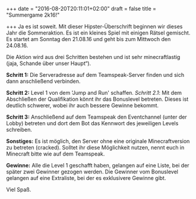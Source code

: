 +++
date = "2016-08-20T20:11:01+02:00"
draft = false
title = "Summergame 2k16!"

+++
Ja es ist soweit. Mit dieser Hipster-Überschrift beginnen wir dieses Jahr die Sommeraktion. Es ist ein kleines Spiel mit einigen Rätsel gemischt. Es startet am Sonntag den 21.08.16 und geht bis zum Mittwoch den 24.08.16.

Die Aktion wird aus drei Schritten bestehen und ist sehr minecraftlastig (jaja, Schande über unser Haupt“).

**Schritt 1:**
Die Serveradresse auf dem Teamspeak-Server finden und sich dann anschließend verbinden.

**Schritt 2:**
Level 1 von dem 'Jump and Run' schaffen. 
*Schritt 2.1*: Mit dem Abschließen der Qualifikation könnt ihr das Bonuslevel betreten. Dieses ist deutlich schwerer, wobei ihr auch bessere Gewinne bekommt. 

**Schritt 3:**
Anschließend auf dem Teamspeak den Eventchannel (unter der Lobby) betreten und dort dem Bot das Kennwort des jeweiligen Levels schreiben. 

**Sonstiges:** Es ist möglich, den Server ohne eine originale Minecraftversion zu betreten (cracked). Solltet ihr diese Möglichkeit nutzen, nennt euch in Minecraft bitte wie auf dem Teamspeak. 

**Gewinne:** Alle die Level 1 geschafft haben, gelangen auf eine Liste, bei der später zwei Gewinner gezogen werden. 
Die Gewinner vom Bonuslevel gelangen auf eine Extraliste, bei der es exklusivere Gewinne gibt. 

Viel Spaß.
